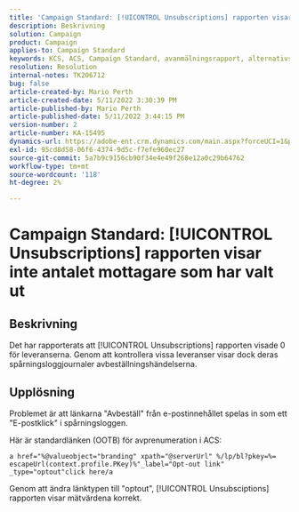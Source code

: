 ```yaml
---
title: 'Campaign Standard: [!UICONTROL Unsubscriptions] rapporten visar inte antalet mottagare som har avanmält sig'
description: Beskrivning
solution: Campaign
product: Campaign
applies-to: Campaign Standard
keywords: KCS, ACS, Campaign Standard, avanmälningsrapport, alternativspårningshändelse
resolution: Resolution
internal-notes: TK206712
bug: false
article-created-by: Mario Perth
article-created-date: 5/11/2022 3:30:39 PM
article-published-by: Mario Perth
article-published-date: 5/11/2022 3:44:15 PM
version-number: 2
article-number: KA-15495
dynamics-url: https://adobe-ent.crm.dynamics.com/main.aspx?forceUCI=1&pagetype=entityrecord&etn=knowledgearticle&id=6733084f-3fd1-ec11-a7b5-0022480a8d10
exl-id: 95cd8d58-06f6-4374-9d5c-f7efe960ec27
source-git-commit: 5a7b9c9156cb90f34e4e49f268e12a0c29b64762
workflow-type: tm+mt
source-wordcount: '118'
ht-degree: 2%

---
```


# Campaign Standard: [!UICONTROL Unsubscriptions] rapporten visar inte antalet mottagare som har valt ut

## Beskrivning


Det har rapporterats att [!UICONTROL Unsubscriptions] rapporten visade 0 för leveranserna. Genom att kontrollera vissa leveranser visar dock deras spårningsloggjournaler avbeställningshändelserna.


## Upplösning


Problemet är att länkarna &quot;Avbeställ&quot; från e-postinnehållet spelas in som ett &quot;E-postklick&quot; i spårningsloggen.

Här är standardlänken (OOTB) för avprenumeration i ACS:

```
a href="%@valueobject="branding" xpath="@serverUrl" %/lp/bl?pkey=%= escapeUrl(context.profile.PKey)%"_label="Opt-out link" _type="optout"click here/a
```

Genom att ändra länktypen till &quot;optout&quot;, [!UICONTROL Unsubsciptions] rapporten visar mätvärdena korrekt.
